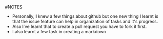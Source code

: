 #NOTES 
- Personally, I knew a few things about github but one new thing I learnt is that the issue feature can help in organization of tasks and it's progress.
- Also I've learnt that to create a pull request you have to fork it first.
- I also learnt a few task in creating a markdown

